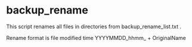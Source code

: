 # backup_rename

This script renames all files in directories from backup_rename_list.txt .

Rename format is file modified time YYYYMMDD_hhmm_ + OriginalName

